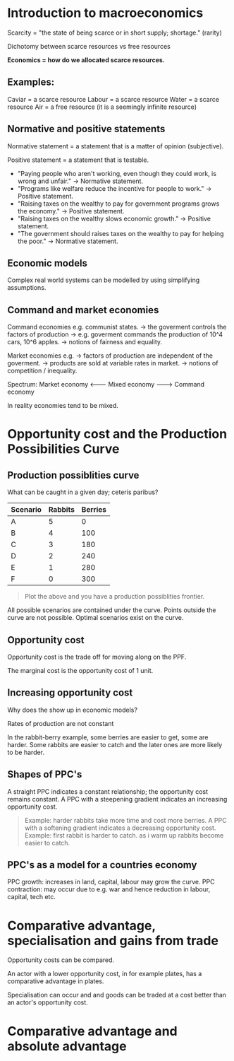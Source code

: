 # Introduction to macroeconomics
Scarcity = "the state of being scarce or in short supply; shortage." (rarity)

Dichotomy between scarce resources vs free resources

**Economics = how do we allocated scarce resources.**

## Examples: 
Caviar = a scarce resource
Labour = a scarce resource
Water = a scarce resource
Air = a free resource (it is a seemingly infinite resource)

## Normative and positive statements
Normative statement = a statement that is a matter of opinion (subjective).

Positive statement  = a statement that is testable.

- "Paying people who aren't working, even though they could work, is wrong and unfair." -> Normative statement.
- "Programs like welfare reduce the incentive for people to work." 		        -> Positive statement.
- "Raising taxes on the wealthy to pay for government programs grows the economy."      -> Positive statement.
- "Raising taxes on the wealthy slows economic growth." 			 	-> Positive statement.
- "The government should raises taxes on the wealthy to pay for helping the poor."      -> Normative statement.

## Economic models
Complex real world systems can be modelled by using simplifying assumptions.

## Command and market economies
Command economies e.g. communist states.
-> the goverment controls the factors of production
-> e.g. goverment commands the production of 10^4 cars, 10^6 apples.
-> notions of fairness and equality.

Market economies e.g.
-> factors of production are independent of the goverment.
-> products are sold at variable rates in market.
-> notions of competition / inequality.

Spectrum: Market economy <--- Mixed economy ---> Command economy

In reality economies tend to be mixed.

# Opportunity cost and the Production Possibilities Curve

## Production possiblities curve

What can be caught in a given day; ceteris paribus?

| Scenario | Rabbits | Berries |
| -------- | ------- | ------- |
| A        | 5       | 0       |
| B        | 4	     | 100     |
| C        | 3       | 180     |
| D        | 2       | 240     |
| E        | 1       | 280     |
| F        | 0       | 300     |

>Plot the above and you have a production possiblities frontier.

All possible scenarios are contained under the curve.
Points outside the curve are not possible.
Optimal scenarios exist on the curve.

## Opportunity cost

Opportunity cost is the trade off for moving along on the PPF.

The marginal cost is the opportunity cost of 1 unit.

## Increasing opportunity cost

Why does the show up in economic models?

Rates of production are not constant

In the rabbit-berry example, some berries are easier to get, some are harder. Some rabbits are easier to catch and the later ones are more likely to be harder.

## Shapes of PPC's

A straight PPC indicates a constant relationship; the opportunity cost remains constant.
A PPC with a steepening gradient indicates an increasing opportunity cost.
> Example: harder rabbits take more time and cost more berries.
A PPC with a softening gradient indicates a decreasing opportunity cost.
> Example: first rabbit is harder to catch. as i warm up rabbits become easier to catch.

## PPC's as a model for a countries economy

PPC growth: increases in land, capital, labour may grow the curve.
PPC contraction: may occur due to e.g. war and hence reduction in labour, capital, tech etc.

# Comparative advantage, specialisation and gains from trade

Opportunity costs can be compared. 

An actor with a lower opportunity cost, in for example plates, has a comparative advantage in plates.

Specialisation can occur and and goods can be traded at a cost better than an actor's opportunity cost.

# Comparative advantage and absolute advantage

